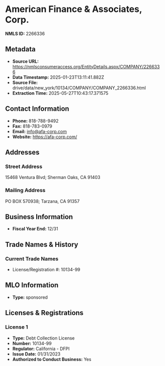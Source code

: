 # American Finance & Associates, Corp.

**NMLS ID:** 2266336

## Metadata
- **Source URL:** https://nmlsconsumeraccess.org/EntityDetails.aspx/COMPANY/2266336
- **Data Timestamp:** 2025-01-23T13:11:41.882Z
- **Source File:** drive/data/new_york/10134/COMPANY/COMPANY_2266336.html
- **Extraction Time:** 2025-05-27T10:43:17.371575

## Contact Information
- **Phone:** 818-788-9492
- **Fax:** 818-783-0979
- **Email:** info@afa-corp.com
- **Website:** https://afa-corp.com/

## Addresses
### Street Address
15468 Ventura Blvd; Sherman Oaks, CA 91403

### Mailing Address
PO BOX 570938; Tarzana, CA 91357

## Business Information
- **Fiscal Year End:** 12/31

## Trade Names & History
### Current Trade Names
- License/Registration #: 10134-99

## MLO Information
- **Type:** sponsored

## Licenses & Registrations

### License 1
- **Type:** Debt Collection License
- **Number:** 10134-99
- **Regulator:** California - DFPI
- **Issue Date:** 01/31/2023
- **Authorized to Conduct Business:** Yes
